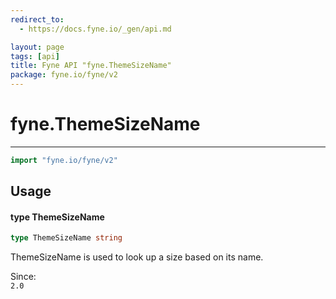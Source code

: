 ```yaml
---
redirect_to:
  - https://docs.fyne.io/_gen/api.md

layout: page
tags: [api]
title: Fyne API "fyne.ThemeSizeName"
package: fyne.io/fyne/v2
---
```

# fyne.ThemeSizeName
---
```go
import "fyne.io/fyne/v2"
```

## Usage

#### type ThemeSizeName

```go
type ThemeSizeName string
```

ThemeSizeName is used to look up a size based on its name.


<div class="since">Since: <code>
2.0</code></div>
